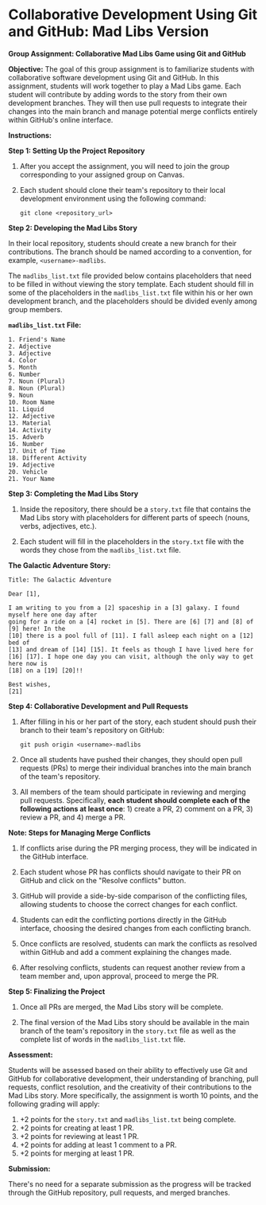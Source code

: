# Collaborative Development Using Git and GitHub: Mad Libs Version

**Group Assignment: Collaborative Mad Libs Game using Git and GitHub**

**Objective:**
The goal of this group assignment is to familiarize students with collaborative software development using Git and GitHub. In this assignment, students will work together to play a Mad Libs game. Each student will contribute by adding words to the story from their own development branches. They will then use pull requests to integrate their changes into the main branch and manage potential merge conflicts entirely within GitHub's online interface.

**Instructions:**

**Step 1: Setting Up the Project Repository**

1. After you accept the assignment, you will need to join the group corresponding to your assigned group on Canvas.

2. Each student should clone their team's repository to their local development environment using the following command:
   ```
   git clone <repository_url>
   ```

**Step 2: Developing the Mad Libs Story**

In their local repository, students should create a new branch for their contributions. The branch should be named according to a convention, for example, `<username>-madlibs`.

The `madlibs_list.txt` file provided below contains placeholders that need to be filled in without viewing the story template. Each student should fill in some of the placeholders in the `madlibs_list.txt` file within his or her own development branch, and the placeholders should be divided evenly among group members.

**`madlibs_list.txt` File:**

```
1. Friend's Name
2. Adjective
3. Adjective
4. Color
5. Month
6. Number
7. Noun (Plural)
8. Noun (Plural)
9. Noun
10. Room Name
11. Liquid
12. Adjective
13. Material
14. Activity
15. Adverb
16. Number
17. Unit of Time
18. Different Activity
19. Adjective
20. Vehicle
21. Your Name
```

**Step 3: Completing the Mad Libs Story**

1. Inside the repository, there should be a `story.txt` file that contains the Mad Libs story with placeholders for different parts of speech (nouns, verbs, adjectives, etc.).

2. Each student will fill in the placeholders in the `story.txt` file with the words they chose from the `madlibs_list.txt` file.

**The Galactic Adventure Story:**

```
Title: The Galactic Adventure

Dear [1],

I am writing to you from a [2] spaceship in a [3] galaxy. I found myself here one day after
going for a ride on a [4] rocket in [5]. There are [6] [7] and [8] of [9] here! In the
[10] there is a pool full of [11]. I fall asleep each night on a [12] bed of
[13] and dream of [14] [15]. It feels as though I have lived here for
[16] [17]. I hope one day you can visit, although the only way to get here now is
[18] on a [19] [20]!!

Best wishes,
[21]
```

**Step 4: Collaborative Development and Pull Requests**

1. After filling in his or her part of the story, each student should push their branch to their team's repository on GitHub:
   ```
   git push origin <username>-madlibs
   ```

2. Once all students have pushed their changes, they should open pull requests (PRs) to merge their individual branches into the main branch of the team's repository.

3. All members of the team should participate in reviewing and merging pull requests.  Specifically, **each student should complete each of the following actions at least once**: 1) create a PR, 2) comment on a PR, 3) review a PR, and 4) merge a PR.

**Note: Steps for Managing Merge Conflicts**

1. If conflicts arise during the PR merging process, they will be indicated in the GitHub interface.

2. Each student whose PR has conflicts should navigate to their PR on GitHub and click on the "Resolve conflicts" button.

3. GitHub will provide a side-by-side comparison of the conflicting files, allowing students to choose the correct changes for each conflict.

4. Students can edit the conflicting portions directly in the GitHub interface, choosing the desired changes from each conflicting branch.

5. Once conflicts are resolved, students can mark the conflicts as resolved within GitHub and add a comment explaining the changes made.

6. After resolving conflicts, students can request another review from a team member and, upon approval, proceed to merge the PR.

**Step 5: Finalizing the Project**

1. Once all PRs are merged, the Mad Libs story will be complete.

2. The final version of the Mad Libs story should be available in the main branch of the team's repository in the `story.txt` file as well as the complete list of words in the `madlibs_list.txt` file.

**Assessment:**

Students will be assessed based on their ability to effectively use Git and GitHub for collaborative development, their understanding of branching, pull requests, conflict resolution, and the creativity of their contributions to the Mad Libs story.  More specifically, the assignment is worth 10 points, and the following grading will apply:
1. +2 points for the `story.txt` and `madlibs_list.txt` being complete.
2. +2 points for creating at least 1 PR.
3. +2 points for reviewing at least 1 PR.
4. +2 points for adding at least 1 comment to a PR.
5. +2 points for merging at least 1 PR.

**Submission:**

There's no need for a separate submission as the progress will be tracked through the GitHub repository, pull requests, and merged branches. 
